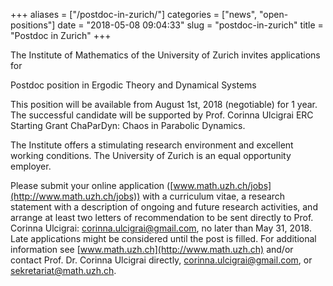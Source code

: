 +++
aliases = ["/postdoc-in-zurich/"]
categories = ["news", "open-positions"]
date = "2018-05-08 09:04:33"
slug = "postdoc-in-zurich"
title = "Postdoc in Zurich"
+++

The Institute of Mathematics of the University of Zurich invites
applications for

Postdoc position in Ergodic Theory and Dynamical Systems

This position will be available from August 1st, 2018 (negotiable) for 1
year. The successful candidate will be supported by Prof. Corinna
Ulcigrai ERC Starting Grant ChaParDyn: Chaos in Parabolic Dynamics.

The Institute offers a stimulating research environment and excellent
working conditions. The University of Zurich is an equal opportunity
employer.

Please submit your online application
([www.math.uzh.ch/jobs](http://www.math.uzh.ch/jobs)) with a curriculum
vitae, a research statement with a description of ongoing and future
research activities, and arrange at least two letters of recommendation
to be sent directly to Prof. Corinna Ulcigrai:
[corinna.ulcigrai@gmail.com](corinna.ulcigrai@gmail.com), no later than May 31, 2018. Late
applications might be considered until the post is filled. For
additional information see [www.math.uzh.ch](http://www.math.uzh.ch)
and/or contact Prof. Dr. Corinna Ulcigrai directly,
[corinna.ulcigrai@gmail.com](corinna.ulcigrai@gmail.com), or [sekretariat@math.uzh.ch](sekretariat@math.uzh.ch).
